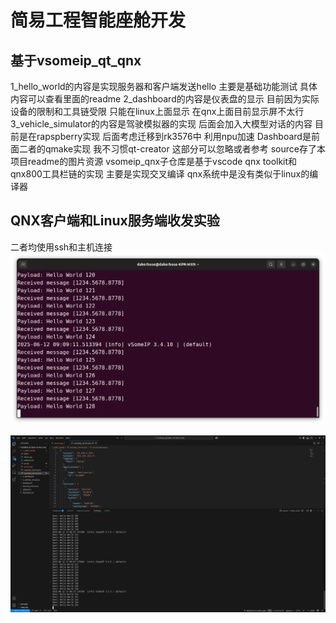 
# 简易工程智能座舱开发
## 基于vsomeip_qt_qnx

1_hello_world的内容是实现服务器和客户端发送hello 主要是基础功能测试 具体内容可以查看里面的readme
2_dashboard的内容是仪表盘的显示 目前因为实际设备的限制和工具链受限 只能在linux上面显示 在qnx上面目前显示屏不太行
3_vehicle_simulator的内容是驾驶模拟器的实现 后面会加入大模型对话的内容 目前是在rapspberry实现 后面考虑迁移到rk3576中 利用npu加速
Dashboard是前面二者的qmake实现 我不习惯qt-creator 这部分可以忽略或者参考
source存了本项目readme的图片资源
vsomeip_qnx子仓库是基于vscode qnx toolkit和qnx800工具栏链的实现 主要是实现交叉编译 qnx系统中是没有类似于linux的编译器

## QNX客户端和Linux服务端收发实验
二者均使用ssh和主机连接
![](source/qnx_client.png)

![](source/linux_server.png)

